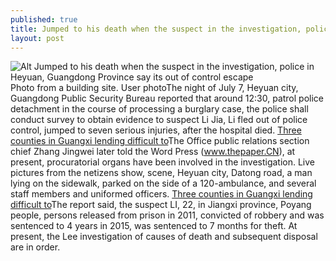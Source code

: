 ```yaml
---
published: true
title: Jumped to his death when the suspect in the investigation, police in Heyuan, Guangdong Province say its out of control escape
layout: post
---
```

![Alt Jumped to his death when the suspect in the investigation, police in Heyuan, Guangdong Province say its out of control escape](https://c2.staticflickr.com/8/7452/28160924025_bb0a5ac669_b.jpg)Photo from a building site. User photoThe night of July 7, Heyuan city, Guangdong Public Security Bureau reported that around 12:30, patrol police detachment in the course of processing a burglary case, the police shall conduct survey to obtain evidence to suspect Li Jia, Li fled out of police control, jumped to seven serious injuries, after the hospital died. [Three counties in Guangxi lending difficult to](http://moschinocase.blogspot.com/2016/05/three-counties-in-guangxi-lending.html)The Office public relations section chief Zhang Jingwei later told the Word Press (www.thepaper.CN), at present, procuratorial organs have been involved in the investigation. Live pictures from the netizens show, scene, Heyuan city, Datong road, a man lying on the sidewalk, parked on the side of a 120-ambulance, and several staff members and uniformed officers. [Three counties in Guangxi lending difficult to](http://moschinocase.blogspot.com/2016/05/three-counties-in-guangxi-lending.html)The report said, the suspect LI, 22, in Jiangxi province, Poyang people, persons released from prison in 2011, convicted of robbery and was sentenced to 4 years in 2015, was sentenced to 7 months for theft. At present, the Lee investigation of causes of death and subsequent disposal are in order.